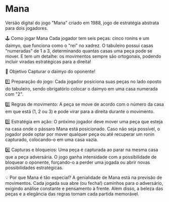 # Mana
Versão digital do jogo "Mana" criado em 1988, jogo de estratégia abstrata para dois jogadores.

🕹️ Como jogar Mana
Cada jogador tem seis peças: cinco ronins e um daimyo, que funciona como o "rei" no xadrez. O tabuleiro possui casas “numeradas” de 1 a 3, determinando quantas casas uma peça pode se mover. E tem um detalhe: os movimentos sempre são ortogonais, podendo incluir viradas estratégicas para a direita!

🏁 Objetivo
Capturar o daimyo do oponente! 

1️⃣ Preparação do jogo:
Cada jogador posiciona suas peças no lado oposto do tabuleiro, sendo obrigatório colocar o daimyo em uma casa numerada com "2".

2️⃣ Regras de movimento:
A peça se move de acordo com o número da casa em que está (1, 2 ou 3) e pode virar para a direita durante o movimento.

3️⃣ Estratégia em ação:
O próximo jogador deve mover uma peça que esteja na casa onde o pássaro Mana está posicionado.
Caso não seja possível, o jogador pode optar por mover qualquer peça ou até recuperar um ronin capturado, colocando-o em uma casa vazia.

4️⃣ Capturas e bloqueios:
Uma peça é capturada ao parar na mesma casa que a peça adversária.
O jogo ganha intensidade com a possibilidade de bloquear o oponente, forçando-o a perder uma jogada ou abrir novas possibilidades estratégicas.

💡 Por que Mana é tão especial?
 A genialidade de Mana está na previsão de movimentos. Cada jogada sua abre (ou fecha!) caminhos para o adversário, exigindo análise constante e pensamento à frente. Além disso, a beleza das peças e a elegância das regras tornam cada partida memorável.
 

